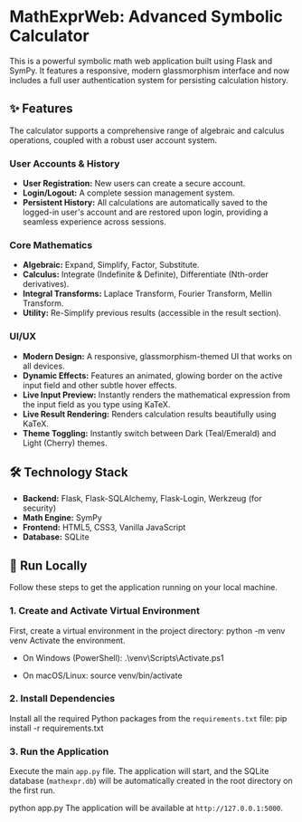 # MathExprWeb: Advanced Symbolic Calculator

This is a powerful symbolic math web application built using Flask and SymPy. It features a responsive, modern glassmorphism interface and now includes a full user authentication system for persisting calculation history.

## ✨ Features

The calculator supports a comprehensive range of algebraic and calculus operations, coupled with a robust user account system.

### User Accounts & History

* **User Registration:** New users can create a secure account.
* **Login/Logout:** A complete session management system.
* **Persistent History:** All calculations are automatically saved to the logged-in user's account and are restored upon login, providing a seamless experience across sessions.

### Core Mathematics

* **Algebraic:** Expand, Simplify, Factor, Substitute.
* **Calculus:** Integrate (Indefinite & Definite), Differentiate (Nth-order derivatives).
* **Integral Transforms:** Laplace Transform, Fourier Transform, Mellin Transform.
* **Utility:** Re-Simplify previous results (accessible in the result section).

### UI/UX

* **Modern Design:** A responsive, glassmorphism-themed UI that works on all devices.
* **Dynamic Effects:** Features an animated, glowing border on the active input field and other subtle hover effects.
* **Live Input Preview:** Instantly renders the mathematical expression from the input field as you type using KaTeX.
* **Live Result Rendering:** Renders calculation results beautifully using KaTeX.
* **Theme Toggling:** Instantly switch between Dark (Teal/Emerald) and Light (Cherry) themes.

## 🛠️ Technology Stack

* **Backend:** Flask, Flask-SQLAlchemy, Flask-Login, Werkzeug (for security)
* **Math Engine:** SymPy
* **Frontend:** HTML5, CSS3, Vanilla JavaScript
* **Database:** SQLite

## 🚀 Run Locally

Follow these steps to get the application running on your local machine.

### 1. Create and Activate Virtual Environment

First, create a virtual environment in the project directory:
python -m venv venv
Activate the environment.

* On Windows (PowerShell):
.\venv\Scripts\Activate.ps1

* On macOS/Linux:
source venv/bin/activate

### 2. Install Dependencies

Install all the required Python packages from the `requirements.txt` file: pip install -r requirements.txt

### 3. Run the Application

Execute the main `app.py` file. The application will start, and the SQLite database (`mathexpr.db`) will be automatically created in the root directory on the first run.

python app.py
The application will be available at `http://127.0.0.1:5000`.
